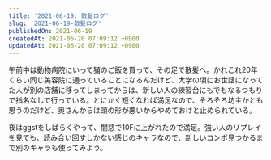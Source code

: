 ```yaml
---
title: '2021-06-19: 散髪ログ'
slug: '2021-06-19-散髪ログ'
publishedOn: 2021-06-19
createdAt: 2021-06-20 07:09:12 +0900
updatedAt: 2021-06-20 07:09:12 +0900
---
```

午前中は動物病院にいって猫のご飯を買って、その足で散髪へ。かれこれ20年くらい同じ美容院に通っていることになるんだけど、大学の頃にお世話になってた人が別の店舗に移ってしまってからは、新しい人の練習台にもでもなるつもりで指名なしで行っている。とにかく短くなれば満足なので、そろそろ坊主かとも思うのだけど、奥さんからは頭の形が悪いからやめておけと止められている。

夜はggstをしばらくやって、闇慈で10Fに上がれたので満足。強い人のリプレイを見ても、読み合い回すしかない感じのキャラなので、新しいコンボ見つかるまで別のキャラも使ってみよう。
